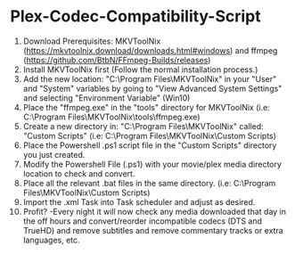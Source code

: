 # Plex-Codec-Compatibility-Script

1. Download Prerequisites: MKVToolNix (https://mkvtoolnix.download/downloads.html#windows) and ffmpeg (https://github.com/BtbN/FFmpeg-Builds/releases)
2. Install MKVToolNix first (Follow the normal installation process.)
3. Add the new location: "C:\Program Files\MKVToolNix" in your "User" and "System" variables by going to "View Advanced System Settings" and selecting "Environment Variable" (Win10)
4. Place the "ffmpeg.exe" in the "tools" directory for MKVToolNix (i.e: C:\Program Files\MKVToolNix\tools\ffmpeg.exe)
5. Create a new directory in: "C:\Program Files\MKVToolNix\" called: "Custom Scripts" (i.e: C:\Program Files\MKVToolNix\Custom Scripts)
6. Place the Powershell .ps1 script file in the "Custom Scripts" directory you just created.
7. Modify the Powershell File (.ps1) with your movie/plex media directory location to check and convert.
8. Place all the relevant .bat files in the same directory. (i.e: C:\Program Files\MKVToolNix\Custom Scripts)
9. Import the .xml Task into Task scheduler and adjust as desired.
10. Profit? 
-Every night it will now check any media downloaded that day in the off hours and convert/reorder incompatible codecs (DTS and TrueHD) and remove subtitles and remove commentary tracks or extra languages, etc.
